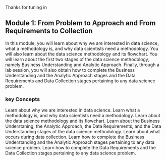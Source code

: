 Thanks for tuning in


## Module 1: From Problem to Approach and From Requirements to Collection

In this module, you will learn about why we are interested in data science, what a methodology is, and why data scientists need a methodology. You will also learn about the data science methodology and its flowchart. You will learn about the first two stages of the data science methodology, namely Business Understanding and Analytic Approach. Finally, through a lab session, you will also obtain how to complete the Business Understanding and the Analytic Approach stages and the Data Requirements and Data Collection stages pertaining to any data science problem. 

### key Concepts

   Learn about why we are interested in data science.
   Learn what a methodology is, and why data scientists need a methodology.
   Learn about the data science methodology and its flowchart.
   Learn about the Business Understaning, the Analytic Approach, the Data Requirements, and the Data Understanding stages of the data science methodology.
   Learn about what occurs during data collection.
   Learn how to complete the Business Understanding and the Analytic Approach stages pertaining to any data science problem.
   Learn how to complete the Data Requirements and the Data Collection stages pertaining to any data science problem.
